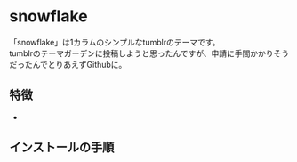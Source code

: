# snowflake「snowflake」は1カラムのシンプルなtumblrのテーマです。  tumblrのテーマガーデンに投稿しようと思ったんですが、申請に手間かかりそうだったんでとりあえずGithubに。## 特徴* ## インストールの手順